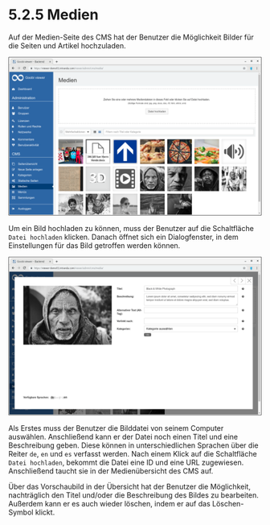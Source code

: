 # 5.2.5 Medien

Auf der Medien-Seite des CMS hat der Benutzer die Möglichkeit Bilder für die Seiten und Artikel hochzuladen.

![](../../.gitbook/assets/cms__media.png)

Um ein Bild hochladen zu können, muss der Benutzer auf die Schaltfläche `Datei hochladen` klicken. Danach öffnet sich ein Dialogfenster, in dem Einstellungen für das Bild getroffen werden können.

![](../../.gitbook/assets/cms__media_edit.png)

Als Erstes muss der Benutzer die Bilddatei von seinem Computer auswählen. Anschließend kann er der Datei noch einen Titel und eine Beschreibung geben. Diese können in unterschiedlichen Sprachen über die Reiter `de`, `en` und `es` verfasst werden. Nach einem Klick auf die Schaltfläche `Datei hochladen`, bekommt die Datei eine ID und eine URL zugewiesen. Anschließend taucht sie in der Medienübersicht des CMS auf.

Über das Vorschaubild in der Übersicht hat der Benutzer die Möglichkeit, nachträglich den Titel und/oder die Beschreibung des Bildes zu bearbeiten. Außerdem kann er es auch wieder löschen, indem er auf das Löschen-Symbol klickt.


